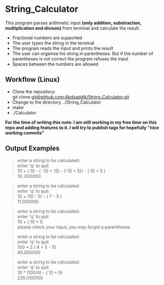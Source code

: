 # String_Calculator

This program parses arithmetic input **(only addition, substraction, multiplication and divison)** from terminal and calculate the result. 

- Fractional numbers are supported
- The user types the string in the terminal
- The program reads the input and  prints the result
- The user can organise his string in parentheses. But if the number of parentheses is not correct the program refuses the input
- Spaces between the numbers are allowed

## Workflow (Linux)
- Clone the repository:  
git clone [git@github.com:Abdsaddik/String_Calculator.git](git@github.com:Abdsaddik/String_Calculator.git)
- Change to the directory ../String_Calculator
- make
- ./Calculator
 
**For the time of writing this note: I am still working in my free time on this repo and adding features to it. I will try to publish tags for hopefully "nice working commits"**
## Output Examples
> enter a string to be calculated:  
enter 'q' to quit  
10 + ( 10  - ( -10 + 15) - (-15 + 5)) - ( 10 + 5 )  
10..000000  
  
> enter a string to be calculated:    
enter 'q' to quit  
10 + (10 - 5) - ( 7 - 3 )  
11.000000  

> enter a string to be calculated:  
enter 'q' to quit  
10 + ( 10 + 5  
please check your input, you may forgot a parentheses  

> enter a string to be calculated:  
enter 'q' to quit  
100 * 2 / 4 + 5 - 10  
45.000000  

> enter a string to be calculated:  
enter 'q' to quit  
10 * (100/4) - ( 10 + 5)  
235.000000  

